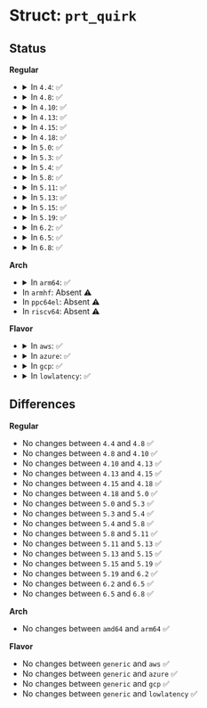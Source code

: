 # Struct: <code>prt_quirk</code>

## Status
<b>Regular</b>
<ul>
<li>
<details>
<summary>In <code>4.4</code>: ✅</summary>

```c
struct prt_quirk {
    const struct dmi_system_id *system;
    unsigned int segment;
    unsigned int bus;
    unsigned int device;
    unsigned char pin;
    const char *source;
    const char *actual_source;
};
```
</details>
</li>
<li>
<details>
<summary>In <code>4.8</code>: ✅</summary>

```c
struct prt_quirk {
    const struct dmi_system_id *system;
    unsigned int segment;
    unsigned int bus;
    unsigned int device;
    unsigned char pin;
    const char *source;
    const char *actual_source;
};
```
</details>
</li>
<li>
<details>
<summary>In <code>4.10</code>: ✅</summary>

```c
struct prt_quirk {
    const struct dmi_system_id *system;
    unsigned int segment;
    unsigned int bus;
    unsigned int device;
    unsigned char pin;
    const char *source;
    const char *actual_source;
};
```
</details>
</li>
<li>
<details>
<summary>In <code>4.13</code>: ✅</summary>

```c
struct prt_quirk {
    const struct dmi_system_id *system;
    unsigned int segment;
    unsigned int bus;
    unsigned int device;
    unsigned char pin;
    const char *source;
    const char *actual_source;
};
```
</details>
</li>
<li>
<details>
<summary>In <code>4.15</code>: ✅</summary>

```c
struct prt_quirk {
    const struct dmi_system_id *system;
    unsigned int segment;
    unsigned int bus;
    unsigned int device;
    unsigned char pin;
    const char *source;
    const char *actual_source;
};
```
</details>
</li>
<li>
<details>
<summary>In <code>4.18</code>: ✅</summary>

```c
struct prt_quirk {
    const struct dmi_system_id *system;
    unsigned int segment;
    unsigned int bus;
    unsigned int device;
    unsigned char pin;
    const char *source;
    const char *actual_source;
};
```
</details>
</li>
<li>
<details>
<summary>In <code>5.0</code>: ✅</summary>

```c
struct prt_quirk {
    const struct dmi_system_id *system;
    unsigned int segment;
    unsigned int bus;
    unsigned int device;
    unsigned char pin;
    const char *source;
    const char *actual_source;
};
```
</details>
</li>
<li>
<details>
<summary>In <code>5.3</code>: ✅</summary>

```c
struct prt_quirk {
    const struct dmi_system_id *system;
    unsigned int segment;
    unsigned int bus;
    unsigned int device;
    unsigned char pin;
    const char *source;
    const char *actual_source;
};
```
</details>
</li>
<li>
<details>
<summary>In <code>5.4</code>: ✅</summary>

```c
struct prt_quirk {
    const struct dmi_system_id *system;
    unsigned int segment;
    unsigned int bus;
    unsigned int device;
    unsigned char pin;
    const char *source;
    const char *actual_source;
};
```
</details>
</li>
<li>
<details>
<summary>In <code>5.8</code>: ✅</summary>

```c
struct prt_quirk {
    const struct dmi_system_id *system;
    unsigned int segment;
    unsigned int bus;
    unsigned int device;
    unsigned char pin;
    const char *source;
    const char *actual_source;
};
```
</details>
</li>
<li>
<details>
<summary>In <code>5.11</code>: ✅</summary>

```c
struct prt_quirk {
    const struct dmi_system_id *system;
    unsigned int segment;
    unsigned int bus;
    unsigned int device;
    unsigned char pin;
    const char *source;
    const char *actual_source;
};
```
</details>
</li>
<li>
<details>
<summary>In <code>5.13</code>: ✅</summary>

```c
struct prt_quirk {
    const struct dmi_system_id *system;
    unsigned int segment;
    unsigned int bus;
    unsigned int device;
    unsigned char pin;
    const char *source;
    const char *actual_source;
};
```
</details>
</li>
<li>
<details>
<summary>In <code>5.15</code>: ✅</summary>

```c
struct prt_quirk {
    const struct dmi_system_id *system;
    unsigned int segment;
    unsigned int bus;
    unsigned int device;
    unsigned char pin;
    const char *source;
    const char *actual_source;
};
```
</details>
</li>
<li>
<details>
<summary>In <code>5.19</code>: ✅</summary>

```c
struct prt_quirk {
    const struct dmi_system_id *system;
    unsigned int segment;
    unsigned int bus;
    unsigned int device;
    unsigned char pin;
    const char *source;
    const char *actual_source;
};
```
</details>
</li>
<li>
<details>
<summary>In <code>6.2</code>: ✅</summary>

```c
struct prt_quirk {
    const struct dmi_system_id *system;
    unsigned int segment;
    unsigned int bus;
    unsigned int device;
    unsigned char pin;
    const char *source;
    const char *actual_source;
};
```
</details>
</li>
<li>
<details>
<summary>In <code>6.5</code>: ✅</summary>

```c
struct prt_quirk {
    const struct dmi_system_id *system;
    unsigned int segment;
    unsigned int bus;
    unsigned int device;
    unsigned char pin;
    const char *source;
    const char *actual_source;
};
```
</details>
</li>
<li>
<details>
<summary>In <code>6.8</code>: ✅</summary>

```c
struct prt_quirk {
    const struct dmi_system_id *system;
    unsigned int segment;
    unsigned int bus;
    unsigned int device;
    unsigned char pin;
    const char *source;
    const char *actual_source;
};
```
</details>
</li>
</ul>
<b>Arch</b>
<ul>
<li>
<details>
<summary>In <code>arm64</code>: ✅</summary>

```c
struct prt_quirk {
    const struct dmi_system_id *system;
    unsigned int segment;
    unsigned int bus;
    unsigned int device;
    unsigned char pin;
    const char *source;
    const char *actual_source;
};
```
</details>
</li>
<li>
In <code>armhf</code>: Absent ⚠️
</li>
<li>
In <code>ppc64el</code>: Absent ⚠️
</li>
<li>
In <code>riscv64</code>: Absent ⚠️
</li>
</ul>
<b>Flavor</b>
<ul>
<li>
<details>
<summary>In <code>aws</code>: ✅</summary>

```c
struct prt_quirk {
    const struct dmi_system_id *system;
    unsigned int segment;
    unsigned int bus;
    unsigned int device;
    unsigned char pin;
    const char *source;
    const char *actual_source;
};
```
</details>
</li>
<li>
<details>
<summary>In <code>azure</code>: ✅</summary>

```c
struct prt_quirk {
    const struct dmi_system_id *system;
    unsigned int segment;
    unsigned int bus;
    unsigned int device;
    unsigned char pin;
    const char *source;
    const char *actual_source;
};
```
</details>
</li>
<li>
<details>
<summary>In <code>gcp</code>: ✅</summary>

```c
struct prt_quirk {
    const struct dmi_system_id *system;
    unsigned int segment;
    unsigned int bus;
    unsigned int device;
    unsigned char pin;
    const char *source;
    const char *actual_source;
};
```
</details>
</li>
<li>
<details>
<summary>In <code>lowlatency</code>: ✅</summary>

```c
struct prt_quirk {
    const struct dmi_system_id *system;
    unsigned int segment;
    unsigned int bus;
    unsigned int device;
    unsigned char pin;
    const char *source;
    const char *actual_source;
};
```
</details>
</li>
</ul>

## Differences
<b>Regular</b>
<ul>
<li>
No changes between <code>4.4</code> and <code>4.8</code> ✅
</li>
<li>
No changes between <code>4.8</code> and <code>4.10</code> ✅
</li>
<li>
No changes between <code>4.10</code> and <code>4.13</code> ✅
</li>
<li>
No changes between <code>4.13</code> and <code>4.15</code> ✅
</li>
<li>
No changes between <code>4.15</code> and <code>4.18</code> ✅
</li>
<li>
No changes between <code>4.18</code> and <code>5.0</code> ✅
</li>
<li>
No changes between <code>5.0</code> and <code>5.3</code> ✅
</li>
<li>
No changes between <code>5.3</code> and <code>5.4</code> ✅
</li>
<li>
No changes between <code>5.4</code> and <code>5.8</code> ✅
</li>
<li>
No changes between <code>5.8</code> and <code>5.11</code> ✅
</li>
<li>
No changes between <code>5.11</code> and <code>5.13</code> ✅
</li>
<li>
No changes between <code>5.13</code> and <code>5.15</code> ✅
</li>
<li>
No changes between <code>5.15</code> and <code>5.19</code> ✅
</li>
<li>
No changes between <code>5.19</code> and <code>6.2</code> ✅
</li>
<li>
No changes between <code>6.2</code> and <code>6.5</code> ✅
</li>
<li>
No changes between <code>6.5</code> and <code>6.8</code> ✅
</li>
</ul>
<b>Arch</b>
<ul>
<li>
No changes between <code>amd64</code> and <code>arm64</code> ✅
</li>
</ul>
<b>Flavor</b>
<ul>
<li>
No changes between <code>generic</code> and <code>aws</code> ✅
</li>
<li>
No changes between <code>generic</code> and <code>azure</code> ✅
</li>
<li>
No changes between <code>generic</code> and <code>gcp</code> ✅
</li>
<li>
No changes between <code>generic</code> and <code>lowlatency</code> ✅
</li>
</ul>
